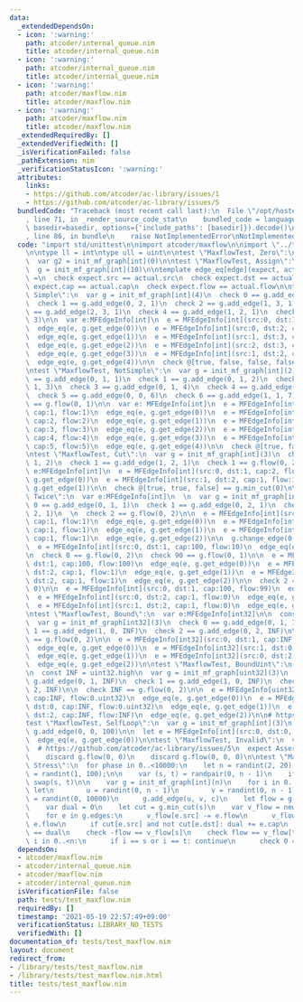 ```yaml
---
data:
  _extendedDependsOn:
  - icon: ':warning:'
    path: atcoder/internal_queue.nim
    title: atcoder/internal_queue.nim
  - icon: ':warning:'
    path: atcoder/internal_queue.nim
    title: atcoder/internal_queue.nim
  - icon: ':warning:'
    path: atcoder/maxflow.nim
    title: atcoder/maxflow.nim
  - icon: ':warning:'
    path: atcoder/maxflow.nim
    title: atcoder/maxflow.nim
  _extendedRequiredBy: []
  _extendedVerifiedWith: []
  _isVerificationFailed: false
  _pathExtension: nim
  _verificationStatusIcon: ':warning:'
  attributes:
    links:
    - https://github.com/atcoder/ac-library/issues/1
    - https://github.com/atcoder/ac-library/issues/5
  bundledCode: "Traceback (most recent call last):\n  File \"/opt/hostedtoolcache/Python/3.9.6/x64/lib/python3.9/site-packages/onlinejudge_verify/documentation/build.py\"\
    , line 71, in _render_source_code_stat\n    bundled_code = language.bundle(stat.path,\
    \ basedir=basedir, options={'include_paths': [basedir]}).decode()\n  File \"/opt/hostedtoolcache/Python/3.9.6/x64/lib/python3.9/site-packages/onlinejudge_verify/languages/nim.py\"\
    , line 86, in bundle\n    raise NotImplementedError\nNotImplementedError\n"
  code: "import std/unittest\n\nimport atcoder/maxflow\n\nimport \"../test/utils/random.nim\"\
    \n\ntype ll = int\ntype ull = uint\n\ntest \"MaxflowTest, Zero\":\n  var g1: MFGraph[int]\n\
    \  var g2 = init_mf_graph[int](0)\n\ntest \"MaxflowTest, Assign\":\n  var g: MFGraph[int]\n\
    \  g = init_mf_graph[int](10)\n\ntemplate edge_eq[edge](expect, actual: edge)\
    \ =\n  check expect.src == actual.src\n  check expect.dst == actual.dst\n  check\
    \ expect.cap == actual.cap\n  check expect.flow == actual.flow\n\ntest \"MaxflowTest,\
    \ Simple\":\n  var g = init_mf_graph[int](4)\n  check 0 == g.add_edge(0, 1, 1)\n\
    \  check 1 == g.add_edge(0, 2, 1)\n  check 2 == g.add_edge(1, 3, 1)\n  check 3\
    \ == g.add_edge(2, 3, 1)\n  check 4 == g.add_edge(1, 2, 1)\n  check 2 == g.flow(0,\
    \ 3)\n\n  var e:MFEdgeInfo[int]\n  e = MFEdgeInfo[int](src:0, dst:1, cap:1, flow:1)\n\
    \  edge_eq(e, g.get_edge(0))\n  e = MFEdgeInfo[int](src:0, dst:2, cap:1, flow:1)\n\
    \  edge_eq(e, g.get_edge(1))\n  e = MFEdgeInfo[int](src:1, dst:3, cap:1, flow:1)\n\
    \  edge_eq(e, g.get_edge(2))\n  e = MFEdgeInfo[int](src:2, dst:3, cap:1, flow:1)\n\
    \  edge_eq(e, g.get_edge(3))\n  e = MFEdgeInfo[int](src:1, dst:2, cap:1, flow:0)\n\
    \  edge_eq(e, g.get_edge(4))\n\n  check @[true, false, false, false] == g.min_cut(0)\n\
    \ntest \"MaxflowTest, NotSimple\":\n  var g = init_mf_graph[int](2)\n  check 0\
    \ == g.add_edge(0, 1, 1)\n  check 1 == g.add_edge(0, 1, 2)\n  check 2 == g.add_edge(0,\
    \ 1, 3)\n  check 3 == g.add_edge(0, 1, 4)\n  check 4 == g.add_edge(0, 1, 5)\n\
    \  check 5 == g.add_edge(0, 0, 6)\n  check 6 == g.add_edge(1, 1, 7)\n  check 15\
    \ == g.flow(0, 1)\n\n  var e: MFEdgeInfo[int]\n  e = MFEdgeInfo[int](src:0, dst:1,\
    \ cap:1, flow:1)\n  edge_eq(e, g.get_edge(0))\n  e = MFEdgeInfo[int](src:0, dst:1,\
    \ cap:2, flow:2)\n  edge_eq(e, g.get_edge(1))\n  e = MFEdgeInfo[int](src:0, dst:1,\
    \ cap:3, flow:3)\n  edge_eq(e, g.get_edge(2))\n  e = MFEdgeInfo[int](src:0, dst:1,\
    \ cap:4, flow:4)\n  edge_eq(e, g.get_edge(3))\n  e = MFEdgeInfo[int](src:0, dst:1,\
    \ cap:5, flow:5)\n  edge_eq(e, g.get_edge(4))\n\n  check @[true, false] == g.min_cut(0)\n\
    \ntest \"MaxflowTest, Cut\":\n  var g = init_mf_graph[int](3)\n  check 0 == g.add_edge(0,\
    \ 1, 2)\n  check 1 == g.add_edge(1, 2, 1)\n  check 1 == g.flow(0, 2)\n\n  var\
    \ e:MFEdgeInfo[int]\n  e = MFEdgeInfo[int](src:0, dst:1, cap:2, flow:1)\n  edge_eq(e,\
    \ g.get_edge(0))\n  e = MFEdgeInfo[int](src:1, dst:2, cap:1, flow:1)\n  edge_eq(e,\
    \ g.get_edge(1))\n\n  check @[true, true, false] == g.min_cut(0)\n\ntest \"MaxflowTest,\
    \ Twice\":\n  var e:MFEdgeInfo[int]\n  \n  var g = init_mf_graph[int](3)\n  check\
    \ 0 == g.add_edge(0, 1, 1)\n  check 1 == g.add_edge(0, 2, 1)\n  check 2 == g.add_edge(1,\
    \ 2, 1)\n  \n  check 2 == g.flow(0, 2)\n\n  e = MFEdgeInfo[int](src:0, dst:1,\
    \ cap:1, flow:1)\n  edge_eq(e, g.get_edge(0))\n  e = MFEdgeInfo[int](src:0, dst:2,\
    \ cap:1, flow:1)\n  edge_eq(e, g.get_edge(1))\n  e = MFEdgeInfo[int](src:1, dst:2,\
    \ cap:1, flow:1)\n  edge_eq(e, g.get_edge(2))\n\n  g.change_edge(0, 100, 10)\n\
    \  e = MFEdgeInfo[int](src:0, dst:1, cap:100, flow:10)\n  edge_eq(e, g.get_edge(0))\n\
    \n  check 0 == g.flow(0, 2)\n  check 90 == g.flow(0, 1)\n\n  e = MFEdgeInfo[int](src:0,\
    \ dst:1, cap:100, flow:100)\n  edge_eq(e, g.get_edge(0))\n  e = MFEdgeInfo[int](src:0,\
    \ dst:2, cap:1, flow:1)\n  edge_eq(e, g.get_edge(1))\n  e = MFEdgeInfo[int](src:1,\
    \ dst:2, cap:1, flow:1)\n  edge_eq(e, g.get_edge(2))\n\n  check 2 == g.flow(2,\
    \ 0)\n\n  e = MFEdgeInfo[int](src:0, dst:1, cap:100, flow:99)\n  edge_eq(e, g.get_edge(0))\n\
    \  e = MFEdgeInfo[int](src:0, dst:2, cap:1, flow:0)\n  edge_eq(e, g.get_edge(1))\n\
    \  e = MFEdgeInfo[int](src:1, dst:2, cap:1, flow:0)\n  edge_eq(e, g.get_edge(2))\n\
    \ntest \"MaxflowTest, Bound\":\n  var e:MFEdgeInfo[int32]\n\n  const INF = int32.high\n\
    \  var g = init_mf_graph[int32](3)\n  check 0 == g.add_edge(0, 1, INF)\n  check\
    \ 1 == g.add_edge(1, 0, INF)\n  check 2 == g.add_edge(0, 2, INF)\n\n  check INF\
    \ == g.flow(0, 2)\n\n  e = MFEdgeInfo[int32](src:0, dst:1, cap:INF, flow:0.int32)\n\
    \  edge_eq(e, g.get_edge(0))\n  e = MFEdgeInfo[int32](src:1, dst:0, cap:INF, flow:0.int32)\n\
    \  edge_eq(e, g.get_edge(1))\n  e = MFEdgeInfo[int32](src:0, dst:2, cap:INF, flow:INF)\n\
    \  edge_eq(e, g.get_edge(2))\n\ntest \"MaxflowTest, BoundUint\":\n  var e:MFEdgeInfo[uint32]\n\
    \n  const INF = uint32.high\n  var g = init_mf_graph[uint32](3)\n  check 0 ==\
    \ g.add_edge(0, 1, INF)\n  check 1 == g.add_edge(1, 0, INF)\n  check 2 == g.add_edge(0,\
    \ 2, INF)\n\n  check INF == g.flow(0, 2)\n\n  e = MFEdgeInfo[uint32](src:0, dst:1,\
    \ cap:INF, flow:0.uint32)\n  edge_eq(e, g.get_edge(0))\n  e = MFEdgeInfo[uint32](src:1,\
    \ dst:0, cap:INF, flow:0.uint32)\n  edge_eq(e, g.get_edge(1))\n  e = MFEdgeInfo[uint32](src:0,\
    \ dst:2, cap:INF, flow:INF)\n  edge_eq(e, g.get_edge(2))\n\n# https://github.com/atcoder/ac-library/issues/1\n\
    test \"MaxflowTest, SelfLoop\":\n  var g = init_mf_graph[int](3)\n  check 0 ==\
    \ g.add_edge(0, 0, 100)\n\n  let e = MFEdgeInfo[int](src:0, dst:0, cap:100, flow:0)\n\
    \  edge_eq(e, g.get_edge(0))\n\ntest \"MaxflowTest, Invalid\":\n  var g = init_mf_graph[int](2)\n\
    \  # https://github.com/atcoder/ac-library/issues/5\n  expect AssertionError:\n\
    \    discard g.flow(0, 0)\n    discard g.flow(0, 0, 0)\n\ntest \"MaxflowTest,\
    \ Stress\":\n  for phase in 0..<10000:\n    let n = randint(2, 20);\n    let m\
    \ = randint(1, 100);\n\n    var (s, t) = randpair(0, n - 1)\n    if randbool():\
    \ swap(s, t)\n\n    var g = init_mf_graph[int](n)\n    for i in 0..<m:\n     \
    \ let\n        u = randint(0, n - 1)\n        v = randint(0, n - 1)\n        c\
    \ = randint(0, 10000)\n      g.add_edge(u, v, c)\n    let flow = g.flow(s, t)\n\
    \    var dual = 0\n    let cut = g.min_cut(s)\n    var v_flow = newSeq[int](n)\n\
    \    for e in g.edges:\n      v_flow[e.src] -= e.flow\n      v_flow[e.dst] +=\
    \ e.flow\n      if cut[e.src] and not cut[e.dst]: dual += e.cap\n    check flow\
    \ == dual\n    check -flow == v_flow[s]\n    check flow == v_flow[t]\n    for\
    \ i in 0..<n:\n      if i == s or i == t: continue\n      check 0 == v_flow[i]\n"
  dependsOn:
  - atcoder/maxflow.nim
  - atcoder/internal_queue.nim
  - atcoder/maxflow.nim
  - atcoder/internal_queue.nim
  isVerificationFile: false
  path: tests/test_maxflow.nim
  requiredBy: []
  timestamp: '2021-05-19 22:57:49+09:00'
  verificationStatus: LIBRARY_NO_TESTS
  verifiedWith: []
documentation_of: tests/test_maxflow.nim
layout: document
redirect_from:
- /library/tests/test_maxflow.nim
- /library/tests/test_maxflow.nim.html
title: tests/test_maxflow.nim
---
```

